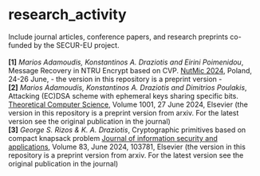 # research_activity
Include journal articles, conference papers, and research preprints co-funded by the SECUR-EU project.<br><br>
**[1]** _Marios Adamoudis, Konstantinos A. Draziotis and Eirini Poimenidou_, Message Recovery in NTRU Encrypt based on CVP. [NutMic 2024](https://nutmic2024.usz.edu.pl/contributed-talks/), Poland, 24-26 June, - the version in this repository is a preprint version - <br>
**[2]** _Marios Adamoudis, Konstantinos A. Draziotis and Dimitrios Poulakis_, Attacking (EC)DSA scheme with ephemeral keys sharing specific bits. [Theoretical Computer Science](https://www.sciencedirect.com/science/article/pii/S0304397524001932?dgcid=coauthor), Volume 1001, 27 June 2024, Elsevier (the version in this repository is a preprint version from arxiv. For the latest version see the original publication in the journal) <br>
**[3]** _George S. Rizos & K. A. Draziotis_, Cryptographic primitives based on compact knapsack problem [Journal of information security and applications](https://doi.org/10.1016/j.jisa.2024.103781), Volume 83, June 2024, 103781, Elsevier (the version in this repository is a preprint version from arxiv. For the latest version see the original publication in the journal)


